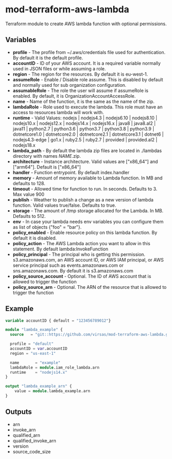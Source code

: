 # mod-terraform-aws-lambda

Terraform module to create AWS lambda function with optional permissions.

## Variables

- **profile** - The profile from ~/.aws/credentials file used for authentication. By default it is the default profile.
- **accountID** - ID of your AWS account. It is a required variable normally used in JSON files or while assuming a role.
- **region** - The region for the resources. By default it is eu-west-1.
- **assumeRole** - Enable / Disable role assume. This is disabled by default and normally used for sub organization configuration.
- **assumableRole** - The role the user will assume if assumeRole is enabled. By default, it is OrganizationAccountAccessRole.
- **name** - Name of the function, it is the same as the name of the zip.
- **lambdaRole** - Role used to execute the lambda. This role must have an access to resources lambda will work with.
- **runtime** - Valid Values: nodejs | nodejs4.3 | nodejs6.10 | nodejs8.10 | nodejs10.x | nodejs12.x | nodejs14.x | nodejs16.x | java8 | java8.al2 | java11 | python2.7 | python3.6 | python3.7 | python3.8 | python3.9 | dotnetcore1.0 | dotnetcore2.0 | dotnetcore2.1 | dotnetcore3.1 | dotnet6 | nodejs4.3-edge | go1.x | ruby2.5 | ruby2.7 | provided | provided.al2 | nodejs18.x
- **lambda_path** - By default the lambda zip files are located in ./lambdas directory with names *NAME*.zip.
- **architecture** - Instance architecture. Valid values are [\"x86_64\"] and [\"arm64\"]. Default is [\"x86_64\"]
- **handler** - Function entrypoint. By default index.handler
- **memory** - Amount of memory available to Lambda function. In MB and defaults to 128.
- **timeout** - Allowed time for function to run. In seconds. Defaults to 3. Max value 900
- **publish** - Weather to publish a change as a new version of lambda function. Valid values true/false. Defaults to true.
- **storage** - The amount of /tmp storage allocated for the Lambda. In MB. Defaults to 512.
- **env** - In case your lambda needs env variables you can configure them as list of objects {\"foo\" = \"bar\"}.
- **policy_enabled** - Enable resource policy on this lambda function. By default it is disabled.
- **policy_action** - The AWS Lambda action you want to allow in this statement. By default lambda:InvokeFunction
- **policy_principal** -  The principal who is getting this permission. s3.amazonaws.com, an AWS account ID, or AWS IAM principal, or AWS service principal such as events.amazonaws.com or sns.amazonaws.com. By default it is s3.amazonaws.com
- **policy_source_account** - Optional. The ID of AWS account that is allowed to trigger the function
- **policy_source_arn** - Optional. The ARN of the resource that is allowed to trigger the function

## Example

``` terraform
variable accountID { default = "123456789012"}

module "lambda_example" {
  source   = "git::https://github.com/virsas/mod-terraform-aws-lambda.git?ref=v1.0.5"

  profile = "default"
  accountID = var.accountID
  region = "us-east-1"

  name       = "example"
  lambdaRole = module.iam_role_lambda.arn
  runtime    = "nodejs14.x"
}

output "lambda_example_arn" {
    value = module.lambda_example.arn
}
```

## Outputs

- arn
- invoke_arn
- qualified_arn
- qualified_invoke_arn
- version
- source_code_size